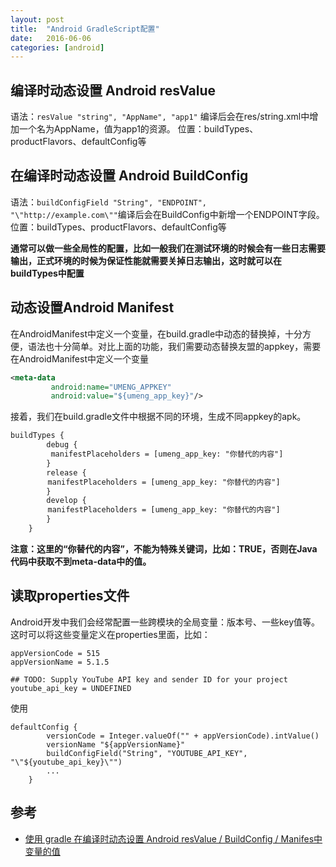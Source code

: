 ```yaml
---
layout: post
title:  "Android GradleScript配置"
date:   2016-06-06
categories: [android]
---
```


## 编译时动态设置 Android resValue

语法：`resValue "string", "AppName", "app1"` 编译后会在res/string.xml中增加一个名为AppName，值为app1的资源。
位置：buildTypes、productFlavors、defaultConfig等

## 在编译时动态设置 Android BuildConfig

语法：`buildConfigField "String", "ENDPOINT", "\"http://example.com\""`编译后会在BuildConfig中新增一个ENDPOINT字段。
位置：buildTypes、productFlavors、defaultConfig等

**通常可以做一些全局性的配置，比如一般我们在测试环境的时候会有一些日志需要输出，正式环境的时候为保证性能就需要关掉日志输出，这时就可以在buildTypes中配置**

## 动态设置Android Manifest

在AndroidManifest中定义一个变量，在build.gradle中动态的替换掉，十分方便，语法也十分简单。对比上面的功能，我们需要动态替换友盟的appkey，需要在AndroidManifest中定义一个变量

```xml
<meta-data
         android:name="UMENG_APPKEY"
         android:value="${umeng_app_key}"/>
```

接着，我们在build.gradle文件中根据不同的环境，生成不同appkey的apk。

```xml
buildTypes {
        debug {
         manifestPlaceholders = [umeng_app_key: "你替代的内容"]
        }
        release {
     　　manifestPlaceholders = [umeng_app_key: "你替代的内容"]
        }
        develop {
    　　 manifestPlaceholders = [umeng_app_key: "你替代的内容"]
        }
    }
```

**注意：这里的“你替代的内容”，不能为特殊关键词，比如：TRUE，否则在Java代码中获取不到meta-data中的值。**

## 读取properties文件

Android开发中我们会经常配置一些跨模块的全局变量：版本号、一些key值等。这时可以将这些变量定义在properties里面，比如：

```
appVersionCode = 515
appVersionName = 5.1.5

## TODO: Supply YouTube API key and sender ID for your project
youtube_api_key = UNDEFINED
```

使用

```
defaultConfig {
        versionCode = Integer.valueOf("" + appVersionCode).intValue()
        versionName "${appVersionName}"
        buildConfigField("String", "YOUTUBE_API_KEY", "\"${youtube_api_key}\"")
        ...
    }
```

## 参考

- [使用 gradle 在编译时动态设置 Android resValue / BuildConfig / Manifes中<meta-data>变量的值](http://blog.csdn.net/xx326664162/article/details/49247815)